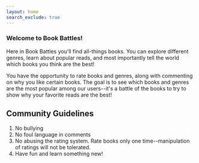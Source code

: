 ```yaml
---
layout: home
search_exclude: true
---
```


### Welcome to Book Battles!

Here in Book Battles you'll find all-things books. You can explore different genres, learn about popular reads, and most importantly tell the world which books you think are the best!

You have the opportunity to rate books and genres, along with commenting on why you like certain books. The goal is to see which books and genres are the most popular among our users--it's a battle of the books to try to show why your favorite reads are the best!

## Community Guidelines

1. No bullying
2. No foul language in comments
3. No abusing the rating system. Rate books only one time--manipulation of ratings will not be tolerated. 
4. Have fun and learn something new! 

